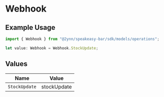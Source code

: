 # Webhook

## Example Usage

```typescript
import { Webhook } from "@2ynn/speakeasy-bar/sdk/models/operations";

let value: Webhook = Webhook.StockUpdate;
```

## Values

| Name          | Value         |
| ------------- | ------------- |
| `StockUpdate` | stockUpdate   |